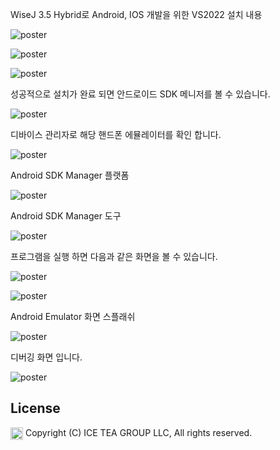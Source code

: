 WiseJ 3.5 Hybrid로 Android, IOS 개발을 위한 VS2022 설치 내용

![poster](./wisej-vs2022.files/image001.jpg)

![poster](./wisej-vs2022.files/image002.jpg)

![poster](./wisej-vs2022.files/image003.jpg)

성공적으로 설치가 완료 되면 안드로이드 SDK 메니저를 볼 수 있습니다.

![poster](./wisej-vs2022.files/image004.jpg)

디바이스 관리자로 해당 핸드폰 에뮬레이터를 확인 합니다.

![poster](./wisej-vs2022.files/image005.jpg)

Android SDK Manager 플랫폼

![poster](./wisej-vs2022.files/image006.jpg)

Android SDK Manager 도구

![poster](./wisej-vs2022.files/image007.jpg)

프로그램을 실행 하면 다음과 같은 화면을 볼 수 있습니다.

![poster](./wisej-vs2022.files/image008.jpg)

![poster](./wisej-vs2022.files/image009.jpg)

Android Emulator 화면 스플래쉬

![poster](./wisej-vs2022.files/image010.jpg)

디버깅 화면 입니다.

![poster](./wisej-vs2022.files/image011.jpg)


License
-------
<img src="http://iceteagroup.com/wp-content/uploads/2017/01/Square-64x64-trasp.png" height="20" align="top"> Copyright (C) ICE TEA GROUP LLC, All rights reserved.

